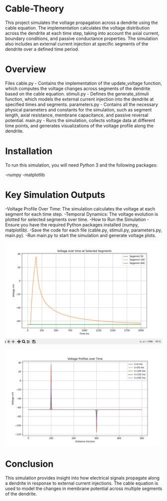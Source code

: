 # Cable-Theory

This project simulates the voltage propagation across a dendrite using the cable equation. The implementation calculates the voltage distribution across the dendrite at each time step, taking into account the axial current, boundary conditions, and passive conductance properties. The simulation also includes an external current injection at specific segments of the dendrite over a defined time period.

# Overview
Files
cable.py - Contains the implementation of the update_voltage function, which computes the voltage changes across segments of the dendrite based on the cable equation.
stimuli.py - Defines the generate_stimuli function, which models the external current injection into the dendrite at specified times and segments.
parameters.py - Contains all the necessary physical parameters and constants for the simulation, such as segment length, axial resistance, membrane capacitance, and passive reversal potential.
main.py - Runs the simulation, collects voltage data at different time points, and generates visualizations of the voltage profile along the dendrite.

# Installation
To run this simulation, you will need Python 3 and the following packages:

-numpy
-matplotlib

# Key Simulation Outputs
-Voltage Profile Over Time: The simulation calculates the voltage at each segment for each time step.
-Temporal Dynamics: The voltage evolution is plotted for selected segments over time.
-How to Run the Simulation
-Ensure you have the required Python packages installed (numpy, matplotlib).
-Save the code for each file (cable.py, stimuli.py, parameters.py, main.py).
-Run main.py to start the simulation and generate voltage plots.

![alt text](VoltageatSelectedSegment.png)

![alt text](VoltageProfileoverTime.png)

# Conclusion
This simulation provides insight into how electrical signals propagate along a dendrite in response to external current injections. The cable equation is used to model the changes in membrane potential across multiple segments of the dendrite.
